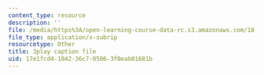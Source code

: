 ```yaml
---
content_type: resource
description: ''
file: /media/https%3A/open-learning-course-data-rc.s3.amazonaws.com/18-01sc-single-variable-calculus-fall-2010/17e1fcd4104236c705063f0eab01681b_hjZhPczMkL4.srt
file_type: application/x-subrip
resourcetype: Other
title: 3play caption file
uid: 17e1fcd4-1042-36c7-0506-3f0eab01681b
---
```

